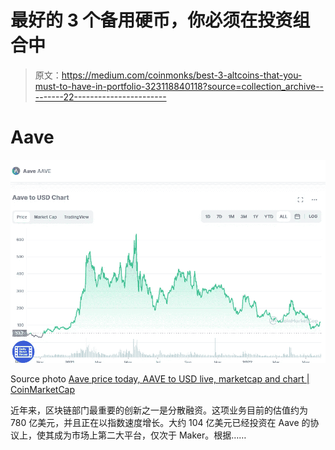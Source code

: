 # 最好的 3 个备用硬币，你必须在投资组合中

> 原文：<https://medium.com/coinmonks/best-3-altcoins-that-you-must-to-have-in-portfolio-323118840118?source=collection_archive---------22----------------------->

# Aave

![](img/315f246b6f43a14fa8ceb339d53c3a4e.png)

Source photo [Aave price today, AAVE to USD live, marketcap and chart | CoinMarketCap](https://coinmarketcap.com/currencies/aave/)

近年来，区块链部门最重要的创新之一是分散融资。这项业务目前的估值约为 780 亿美元，并且正在以指数速度增长。大约 104 亿美元已经投资在 Aave 的协议上，使其成为市场上第二大平台，仅次于 Maker。根据……